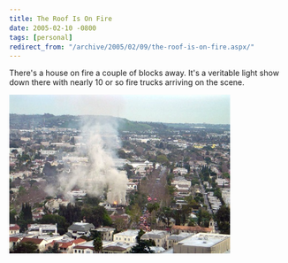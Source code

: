 ```yaml
---
title: The Roof Is On Fire
date: 2005-02-10 -0800
tags: [personal]
redirect_from: "/archive/2005/02/09/the-roof-is-on-fire.aspx/"
---
```


There's a house on fire a couple of blocks away. It's a veritable light
show down there with nearly 10 or so fire trucks arriving on the scene.

![House Fire](/images/HouseFire.jpg)

